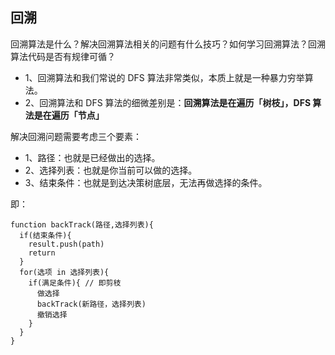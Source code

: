 ## 回溯

回溯算法是什么？解决回溯算法相关的问题有什么技巧？如何学习回溯算法？回溯算法代码是否有规律可循？
+ 1、回溯算法和我们常说的 DFS 算法非常类似，本质上就是一种暴力穷举算法。
+ 2、回溯算法和 DFS 算法的细微差别是：**回溯算法是在遍历「树枝」，DFS 算法是在遍历「节点」**

解决回溯问题需要考虑三个要素：
+ 1、路径：也就是已经做出的选择。
+ 2、选择列表：也就是你当前可以做的选择。
+ 3、结束条件：也就是到达决策树底层，无法再做选择的条件。

即：
```
function backTrack(路径,选择列表){
  if(结束条件){
    result.push(path)
    return
  }
  for(选项 in 选择列表){
    if(满足条件){ // 即剪枝
      做选择
      backTrack(新路径，选择列表)
      撤销选择
    }
  }
}
```
